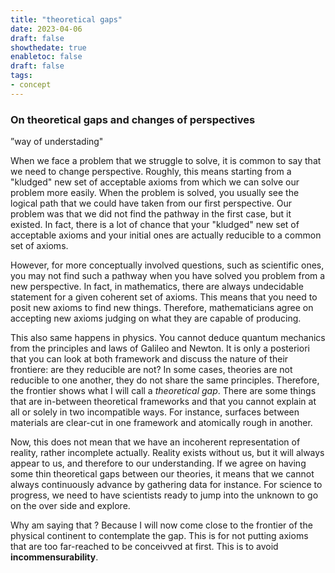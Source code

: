 ```yaml
---
title: "theoretical gaps"
date: 2023-04-06
draft: false
showthedate: true
enabletoc: false
draft: false
tags:
- concept
---
```


### On theoretical gaps and changes of perspectives

”way of understading"

When we face a problem that we struggle to solve, it is common to say that we need to change perspective. 
Roughly, this means starting from a "kludged" new set of acceptable axioms from which we can solve our problem more easily.
When the problem is solved, you usually see the logical path that we could have taken from our first perspective. 
Our problem was that we did not find the pathway in the first case, but it existed.
In fact, there is a lot of chance that your "kludged" new set of acceptable axioms and your initial ones are actually reducible to a common set of axioms. 

However, for more conceptually involved questions, such as scientific ones, you may not find such a pathway when you have solved you problem from a new perspective.
In fact, in mathematics, there are always undecidable statement for a given coherent set of axioms. This means that you need to posit new axioms to find new things. 
Therefore, mathematicians agree on accepting new axioms judging on what they are capable of producing.

This also same happens in physics. You cannot deduce quantum mechanics from the principles and laws of Galileo and Newton. 
It is only a posteriori that you can look at both framework and discuss the nature of their frontiere: are they reducible are not? 
In some cases, theories are not reducible to one another, they do not share the same principles.
Therefore, the frontier shows what I will call a *theoretical gap*.
There are some things that are in-between theoretical frameworks and that you cannot explain at all or solely in two incompatible ways. 
For instance, surfaces between materials are clear-cut in one framework and atomically rough in another. 

Now, this does not mean that we have an incoherent representation of reality, rather incomplete actually.
Reality exists without us, but it will always appear to us, and therefore to our understanding. 
If we agree on having some thin theoretical gaps between our theories, it means that we cannot always continuously advance by gathering data for instance. 
For science to progress, we need to have scientists ready to jump into the unknown to go on the over side and explore. 

Why am saying that ? Because I will now come close to the frontier of the physical continent to contemplate the gap.
This is for not putting axioms that are too far-reached to be conceivved at first. 
This is to avoid **incommensurability**.





